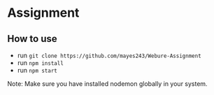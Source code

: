 ﻿# Assignment

## How to use

- run `git clone https://github.com/mayes243/Webure-Assignment`
- run `npm install`
- run `npm start`

Note: Make sure you have installed nodemon globally in your system.